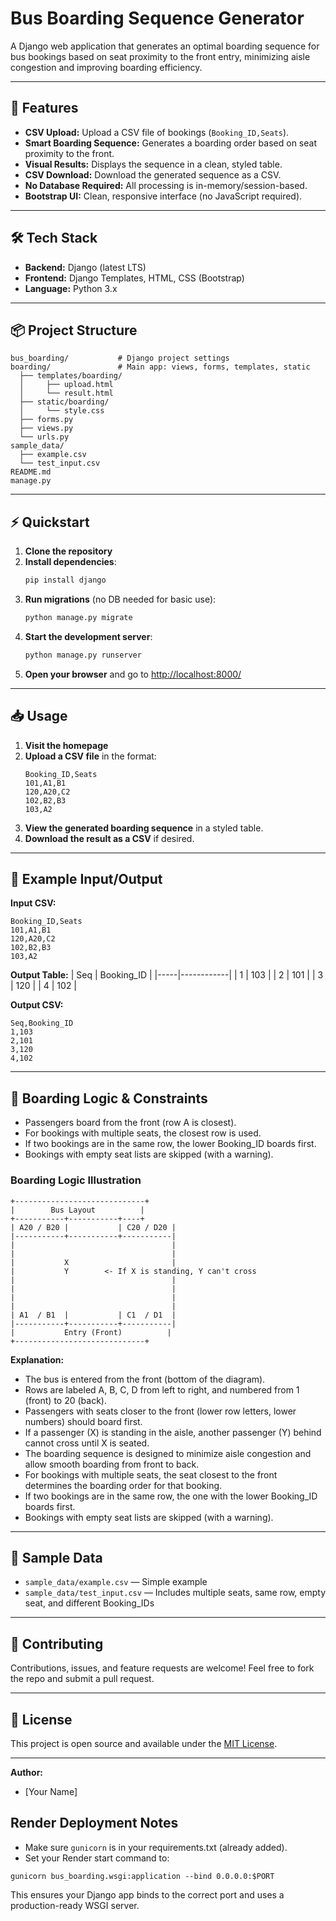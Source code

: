 # Bus Boarding Sequence Generator

A Django web application that generates an optimal boarding sequence for bus bookings based on seat proximity to the front entry, minimizing aisle congestion and improving boarding efficiency.

---

## 🚀 Features

- **CSV Upload:** Upload a CSV file of bookings (`Booking_ID,Seats`).
- **Smart Boarding Sequence:** Generates a boarding order based on seat proximity to the front.
- **Visual Results:** Displays the sequence in a clean, styled table.
- **CSV Download:** Download the generated sequence as a CSV.
- **No Database Required:** All processing is in-memory/session-based.
- **Bootstrap UI:** Clean, responsive interface (no JavaScript required).

---

## 🛠️ Tech Stack

- **Backend:** Django (latest LTS)
- **Frontend:** Django Templates, HTML, CSS (Bootstrap)
- **Language:** Python 3.x

---

## 📦 Project Structure

```
bus_boarding/           # Django project settings
boarding/               # Main app: views, forms, templates, static
  ├── templates/boarding/
  │     ├── upload.html
  │     └── result.html
  ├── static/boarding/
  │     └── style.css
  ├── forms.py
  ├── views.py
  └── urls.py
sample_data/
  ├── example.csv
  └── test_input.csv
README.md
manage.py
```

---

## ⚡ Quickstart

1. **Clone the repository**
2. **Install dependencies**:
   ```bash
   pip install django
   ```
3. **Run migrations** (no DB needed for basic use):
   ```bash
   python manage.py migrate
   ```
4. **Start the development server**:
   ```bash
   python manage.py runserver
   ```
5. **Open your browser** and go to [http://localhost:8000/](http://localhost:8000/)

---

## 📥 Usage

1. **Visit the homepage**
2. **Upload a CSV file** in the format:
   ```csv
   Booking_ID,Seats
   101,A1,B1
   120,A20,C2
   102,B2,B3
   103,A2
   ```
3. **View the generated boarding sequence** in a styled table.
4. **Download the result as a CSV** if desired.

---

## 🧪 Example Input/Output

**Input CSV:**
```
Booking_ID,Seats
101,A1,B1
120,A20,C2
102,B2,B3
103,A2
```

**Output Table:**
| Seq | Booking_ID |
|-----|------------|
| 1   | 103        |
| 2   | 101        |
| 3   | 120        |
| 4   | 102        |

**Output CSV:**
```
Seq,Booking_ID
1,103
2,101
3,120
4,102
```

---

## 🧠 Boarding Logic & Constraints

- Passengers board from the front (row A is closest).
- For bookings with multiple seats, the closest row is used.
- If two bookings are in the same row, the lower Booking_ID boards first.
- Bookings with empty seat lists are skipped (with a warning).

### Boarding Logic Illustration

```
+-----------------------------+
|        Bus Layout          |
+-----------+-----------+----+
| A20 / B20 |           | C20 / D20 |
|-----------+-----------+-----------|
|                                   |
|                                   |
|           X                       |
|           Y        <- If X is standing, Y can't cross
|                                   |
|                                   |
|                                   |
|                                   |
| A1  / B1  |           | C1  / D1  |
|-----------+-----------+-----------|
|           Entry (Front)          |
+-----------------------------+
```

**Explanation:**
- The bus is entered from the front (bottom of the diagram).
- Rows are labeled A, B, C, D from left to right, and numbered from 1 (front) to 20 (back).
- Passengers with seats closer to the front (lower row letters, lower numbers) should board first.
- If a passenger (X) is standing in the aisle, another passenger (Y) behind cannot cross until X is seated.
- The boarding sequence is designed to minimize aisle congestion and allow smooth boarding from front to back.
- For bookings with multiple seats, the seat closest to the front determines the boarding order for that booking.
- If two bookings are in the same row, the one with the lower Booking_ID boards first.
- Bookings with empty seat lists are skipped (with a warning).

---

## 📁 Sample Data

- `sample_data/example.csv` — Simple example
- `sample_data/test_input.csv` — Includes multiple seats, same row, empty seat, and different Booking_IDs

---

## 🤝 Contributing

Contributions, issues, and feature requests are welcome! Feel free to fork the repo and submit a pull request.

---

## 📄 License

This project is open source and available under the [MIT License](LICENSE).

---

**Author:**
- [Your Name] 

## Render Deployment Notes

- Make sure `gunicorn` is in your requirements.txt (already added).
- Set your Render start command to:

```
gunicorn bus_boarding.wsgi:application --bind 0.0.0.0:$PORT
```

This ensures your Django app binds to the correct port and uses a production-ready WSGI server. 